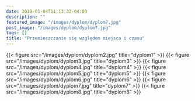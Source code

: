 ```yaml
---
date: 2019-01-04T11:13:32-04:00
description: ""
featured_image: "/images/dyplom/dyplom7.jpg"
post_image: "/images/dyplom/dyplom7.jpg"
tags: []
title: "Przemieszczanie się względem miejsca i czasu"
---
```

{{< figure src="/images/dyplom/dyplom2.jpg" title="dyplom1" >}}
{{< figure src="/images/dyplom/dyplom3.jpg" title="dyplom3" >}}
{{< figure src="/images/dyplom/dyplom4.jpg" title="dyplom4" >}}
{{< figure src="/images/dyplom/dyplom5.jpg" title="dyplom5" >}}
{{< figure src="/images/dyplom/dyplom6.jpg" title="dyplom6" >}}
{{< figure src="/images/dyplom/dyplom7.jpg" title="dyplom7" >}}
{{< figure src="/images/dyplom/dyplom8.jpg" title="dyplom8" >}}